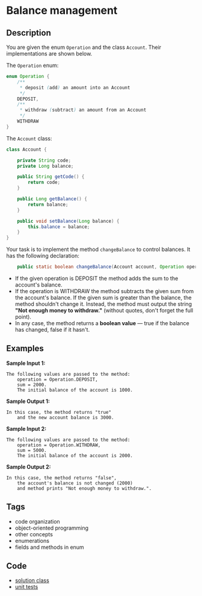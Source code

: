 # Balance management

## Description
You are given the enum `Operation` and the class `Account`. Their implementations are shown below.

The `Operation` enum:
```java
enum Operation {
    /**
     * deposit (add) an amount into an Account
     */
    DEPOSIT,
    /**
     * withdraw (subtract) an amount from an Account
     */
    WITHDRAW
}
```

The `Account` class:
```java
class Account {

    private String code;
    private Long balance;

    public String getCode() {
        return code;
    }

    public Long getBalance() {
        return balance;
    }

    public void setBalance(Long balance) {
        this.balance = balance;
    }
}
```

Your task is to implement the method `changeBalance` to control balances. It has the following declaration:
```java
    public static boolean changeBalance(Account account, Operation operation, Long sum)
```

- If the given operation is DEPOSIT the method adds the sum to the account's balance.
- If the operation is WITHDRAW the method subtracts the given sum from the account's balance. If the given sum is greater than the balance, the method shouldn't change it. Instead, the method must output the string **"Not enough money to withdraw."** (without quotes, don't forget the full point).
- In any case, the method returns a **boolean value** — true if the balance has changed, false if it hasn't.

## Examples
**Sample Input 1:**
```console
The following values are passed to the method: 
    operation = Operation.DEPOSIT, 
    sum = 2000. 
    The initial balance of the account is 1000.
```

**Sample Output 1:**
```console
In this case, the method returns "true" 
    and the new account balance is 3000.
```

**Sample Input 2:**
```console
The following values are passed to the method: 
    operation = Operation.WITHDRAW, 
    sum = 5000. 
    The initial balance of the account is 2000.
```

**Sample Output 2:**
```console
In this case, the method returns "false", 
    the account's balance is not changed (2000) 
    and method prints "Not enough money to withdraw.".
```

## Tags
- code organization
- object-oriented programming
- other concepts
- enumerations
- fields and methods in enum

## Code
- [solution class](./src/main/java/Solution.java)
- [unit tests](./src/test/java/SomeParamTest.java)